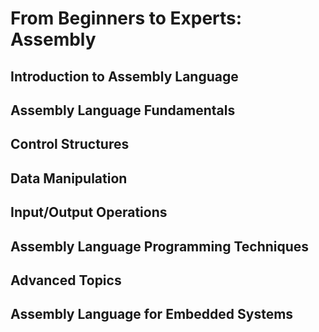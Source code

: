 # From Beginners to Experts: Assembly

## Introduction to Assembly Language

## Assembly Language Fundamentals

## Control Structures

## Data Manipulation

## Input/Output Operations

## Assembly Language Programming Techniques

## Advanced Topics

## Assembly Language for Embedded Systems
